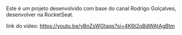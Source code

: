 Este é um projeto desenvolvido com base do canal Rodrigo Golçalves, desenvolver na RocketSeat.

link do vídeo: https://youtu.be/yBnZsWGtaqs?si=4K6t2oBdWAtAgBtm


